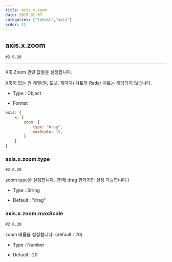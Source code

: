 ```yaml
---
title: axis.x.zoom
date: 2019-01-07
categories: ["latest","axis"]
order: 11
---
```


## axis.x.zoom

`#2.0.20`

---

X축 Zoom 관련 값들을 설정합니다.

X축이 없는 원 계열(원, 도넛, 게이지) 차트와 Radar 차트는 해당되지 않습니다.

* Type : Object

* Format
```javascript
axis: {
	x: {
        zoom: {
            type: "drag",
            maxScale: 15,
        }
	}
}
```

### axis.x.zoom.type

`#2.0.20`

zoom type을 설정합니다. (현재 drag 한가지만 설정 가능합니다.)

* Type : String

* Default : "drag"


### axis.x.zoom.maxScale

`#2.0.20`

zoom 배율을 설정합니다. (default : 20)

* Type : Number

* Default : 20
